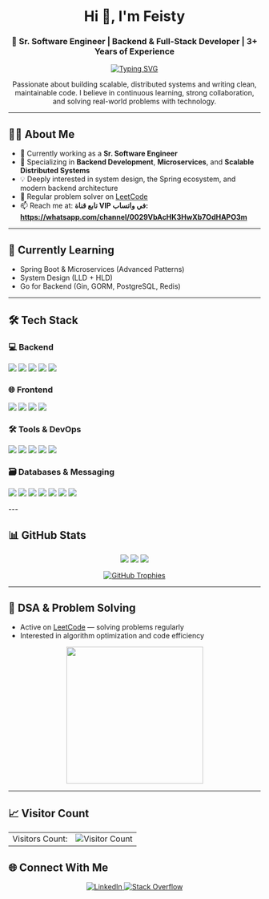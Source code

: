 <h1 align="center">Hi 👋, I'm Feisty</h1>
<h3 align="center">🚀 Sr. Software Engineer | Backend & Full-Stack Developer | 3+ Years of Experience</h3>

<p align="center">
  <a href="https://git.io/typing-svg">
    <img src="https://readme-typing-svg.demolab.com/?font=Press+Start+2P&size=14&duration=2000&pause=1500&color=2299F7&center=true&vCenter=true&random=true&width=800&lines=Software+Engineer;Backend+%26+Full-Stack+Developer;3%2B+Years+of+Experience;Learner" alt="Typing SVG" />
  </a>
</p>


<p align="center">
  Passionate about building scalable, distributed systems and writing clean, maintainable code. I believe in continuous learning, strong collaboration, and solving real-world problems with technology.
</p>

---

## 🧑‍💻 About Me

- 🔭 Currently working as a **Sr. Software Engineer**
- 🎯 Specializing in **Backend Development**, **Microservices**, and **Scalable Distributed Systems**
- 💡 Deeply interested in system design, the Spring ecosystem, and modern backend architecture
- 🧠 Regular problem solver on [LeetCode](https://leetcode.com/samratalam/)
- 📫 Reach me at: **‏تابع قناة VIP في واتساب: https://whatsapp.com/channel/0029VbAcHK3HwXb7OdHAPO3m**

---

## 🌱 Currently Learning

- Spring Boot & Microservices (Advanced Patterns)
- System Design (LLD + HLD)
- Go for Backend (Gin, GORM, PostgreSQL, Redis)

---

## 🛠️ Tech Stack

### 💻 Backend  
<p align="left">  
  <img src="https://img.shields.io/badge/Java-007396?style=for-the-badge&logo=java&logoColor=white"/>  
  <img src="https://img.shields.io/badge/Spring_Boot-6DB33F?style=for-the-badge&logo=spring-boot&logoColor=white"/>  
  <img src="https://img.shields.io/badge/Go-00ADD8?style=for-the-badge&logo=go&logoColor=white"/>  
  <img src="https://img.shields.io/badge/Node.js-339933?style=for-the-badge&logo=node.js&logoColor=white"/>  
  <img src="https://img.shields.io/badge/FastAPI-009688?style=for-the-badge&logo=fastapi&logoColor=white"/>  
</p>  

### 🌐 Frontend  
<p align="left">  
  <img src="https://img.shields.io/badge/React-61DAFB?style=for-the-badge&logo=react&logoColor=black"/>  
  <img src="https://img.shields.io/badge/Angular-DD0031?style=for-the-badge&logo=angular&logoColor=white"/>  
  <img src="https://img.shields.io/badge/Bootstrap-7952B3?style=for-the-badge&logo=bootstrap&logoColor=white"/>  
  <img src="https://img.shields.io/badge/Redux-764ABC?style=for-the-badge&logo=redux&logoColor=white"/>  
</p>  

### 🛠 Tools & DevOps  
<p align="left">  
  <img src="https://img.shields.io/badge/Git-F05032?style=for-the-badge&logo=git&logoColor=white"/>  
  <img src="https://img.shields.io/badge/Docker-2496ED?style=for-the-badge&logo=docker&logoColor=white"/>  
  <img src="https://img.shields.io/badge/Postman-FF6C37?style=for-the-badge&logo=postman&logoColor=white"/>  
  <img src="https://img.shields.io/badge/Jira-0052CC?style=for-the-badge&logo=jira&logoColor=white"/>  
  <img src="https://img.shields.io/badge/Liquibase-232F3E?style=for-the-badge&logo=liquibase&logoColor=white"/>  
</p>  

### 🗃️ Databases & Messaging  
<p align="left">  
  <img src="https://img.shields.io/badge/PostgreSQL-4169E1?style=for-the-badge&logo=postgresql&logoColor=white"/>  
  <img src="https://img.shields.io/badge/MongoDB-47A248?style=for-the-badge&logo=mongodb&logoColor=white"/>  
  <img src="https://img.shields.io/badge/Oracle-F80000?style=for-the-badge&logo=oracle&logoColor=white"/>  
  <img src="https://img.shields.io/badge/MariaDB-003545?style=for-the-badge&logo=mariadb&logoColor=white"/>  
  <img src="https://img.shields.io/badge/Cassandra-1284C9?style=for-the-badge&logo=apache-cassandra&logoColor=white"/>  
  <img src="https://img.shields.io/badge/Kafka-231F20?style=for-the-badge&logo=apache-kafka&logoColor=white"/>  
  <img src="https://img.shields.io/badge/Redis-DC382D?style=for-the-badge&logo=redis&logoColor=white"/>  
</p>
---

## 📊 GitHub Stats

<p align="center">
  <img src="https://github-readme-stats.vercel.app/api?username=samratalamshanto&show_icons=true&theme=radical" />
  <img src="https://github-readme-streak-stats.herokuapp.com/?user=samratalamshanto&theme=radical" />
  <img src="https://github-readme-stats.vercel.app/api/top-langs?username=samratalamshanto&layout=compact&theme=radical" />
</p>
<p align="center">
  <a href="https://github.com/ryo-ma/github-profile-trophy">
    <img src="https://github-profile-trophy.vercel.app/?username=sbmagar13&theme=nord&column=7&no-frame=true" alt="GitHub Trophies" />
  </a>
</p>

---

## 🧠 DSA & Problem Solving

- Active on [LeetCode](https://leetcode.com/samratalam/) — solving problems regularly
- Interested in algorithm optimization and code efficiency

<p align="center">
  <img height="273px" src="https://leetcard.jacoblin.cool/samratalam?theme=light&font=Karma&ext=contest" />
</p>

---

## 📈 Visitor Count
<div align="center">
  <table align="center">
    <tr>
      <td align="right">Visitors Count:</td>
      <td align="left"><img src="https://profile-counter.glitch.me/samratalamshanto/count.svg" alt="Visitor Count" /></td>
    </tr>
  </table>
</div>

## 🌐 Connect With Me

<p align="center">
  <a href="https://www.linkedin.com/in/samrat-alam/" target="_blank">
    <img src="https://img.shields.io/badge/LinkedIn-%230077B5.svg?style=for-the-badge&logo=linkedin&logoColor=white" alt="LinkedIn" />
  </a>
  <a href="https://whatsapp.com/channel/0029VbAcHK3HwXb7OdHAPO3m" target="_blank">
    <img src="https://img.shields.io/badge/-Stackoverflow-FE7A16?style=for-the-badge&logo=stack-overflow&logoColor=white" alt="Stack Overflow" />
  </a>
</p>
